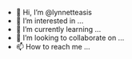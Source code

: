- 👋 Hi, I’m @lynnetteasis
- 👀 I’m interested in ...
- 🌱 I’m currently learning ...
- 💞️ I’m looking to collaborate on ...
- 📫 How to reach me ...

<!---
lynnetteasis/lynnetteasis is a ✨ special ✨ repository because its `README.md` (this file) appears on your GitHub profile.
You can click the Preview link to take a look at your changes.
--->
